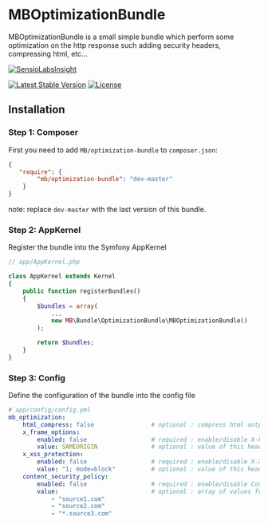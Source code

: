 # MBOptimizationBundle
MBOptimizationBundle is a small simple bundle which perform some optimization on the http response such adding security headers, compressing html, etc...

[![SensioLabsInsight](https://insight.sensiolabs.com/projects/2e682a6f-3671-41bd-968c-25c1ae261c44/big.png)](https://insight.sensiolabs.com/projects/2e682a6f-3671-41bd-968c-25c1ae261c44)

[![Latest Stable Version](https://poser.pugx.org/mb-webdev/optimization-bundle/v/stable)](https://packagist.org/packages/mb-webdev/optimization-bundle)
[![License](https://poser.pugx.org/mb-webdev/optimization-bundle/license)](https://packagist.org/packages/mb-webdev/optimization-bundle)

## Installation

### Step 1: Composer
First you need to add `MB/optimization-bundle` to `composer.json`:

```json
{
   "require": {
        "mb/optimization-bundle": "dev-master"
    }
}
```
note: replace `dev-master` with the last version of this bundle.

### Step 2: AppKernel
Register the bundle into the Symfony AppKernel
```php
// app/AppKernel.php

class AppKernel extends Kernel
{
    public function registerBundles()
    {
        $bundles = array(
            ...
            new MB\Bundle\OptimizationBundle\MBOptimizationBundle()
        );

        return $bundles;
    }
}
```

### Step 3: Config
Define the configuration of the bundle into the config file
```yaml
# app/config/config.yml
mb_optimization:
    html_compress: false                # optional : compress html output (spaghetti code)
    x_frame_options:
        enabled: false                  # required : enable/disable X-Frame-Options header
        value: SAMEORIGIN               # optional : value of this header attribute (default value : "SAMEORIGIN")
    x_xss_protection:
        enabled: false                  # required : enable/disable X-XSS-Protection header
        value: "1; mode=block"          # optional : value of this header attribute (default value : "1; mode=block")
    content_security_policy:
        enabled: false                  # required : enable/disable Content-Security-Policy header
        value:                          # optional : array of values for this header attribute (automatically add "self" to the list of sources)
            - "source1.com"
            - "source2.com"
            - "*.source3.com"
```
